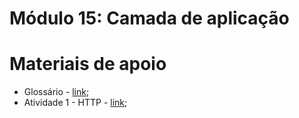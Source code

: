 # Módulo 15: Camada de aplicação

# Materiais de apoio

- Glossário - [link](./Glossário.md);
- Atividade 1 - HTTP - [link](./Atividade1/);